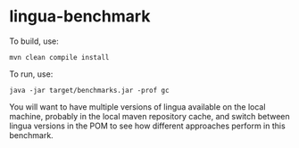 # lingua-benchmark

To build, use:

    mvn clean compile install

To run, use:

    java -jar target/benchmarks.jar -prof gc

You will want to have multiple versions of lingua available on the
local machine, probably in the local maven repository cache, and
switch between lingua versions in the POM to see how different
approaches perform in this benchmark.